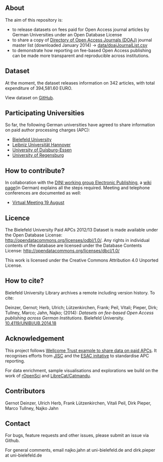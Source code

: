## About 

The aim of this repository is:

- to release datasets on fees paid for Open Access journal articles by German Universities under an Open Database License
- to share a copy of [Directory of Open Access Journals (DOAJ)](http://doaj.org/) journal master list (downloaded January 2014) -> [data/doajJournalList.csv](data/doajJournalList.csv)
- to demonstrate how reporting on fee-based Open Access publishing can be made more transparent and reproducible across institutions.

## Dataset

At the moment, the dataset releases information on 342 articles, with total expenditure of 394,581.60 EURO.

View dataset on [GitHub](https://github.com/njahn82/unibiAPC/blob/master/data/apc_de.csv).

## Participating Universities

So far, the following German universities have agreed to share information on paid author processing charges (APC):

- [Bielefeld University](http://oa.uni-bielefeld.de/publikationsfonds.html)
- [Leibniz Universität Hannover](http://tib.uni-hannover.de/oafonds)
- [University of Duisburg-Essen](https://www.uni-due.de/ub/open_access.shtml)
- [University of Regensburg](http://oa.uni-regensburg.de/)

## How to contribute?

In collaboration with the [DINI working group Electronic Publishing](http://dini.de/ag/e-pub1/), a [wiki page](https://github.com/njahn82/unibiAPC/wiki/Handreichung-Dateneingabe)(in German) explains all the steps required. Meeting and telephone conferences are documented as well:

* [Virtual Meeting 19 August](https://github.com/njahn82/unibiAPC/wiki/Protokoll-Kick-Off-19.-August)

## Licence

The Bielefeld University Paid APCs 2012/13 Dataset is made available under the Open Database License: http://opendatacommons.org/licenses/odbl/1.0/. Any rights in individual contents of the database are licensed under the Database Contents License: http://opendatacommons.org/licenses/dbcl/1.0/ 

This work is licensed under the Creative Commons Attribution 4.0 Unported License.

## How to cite?

Bielefeld University Library archives a remote including version history. To cite:

Deinzer, Gernot; Herb, Ulrich; Lützenkirchen, Frank;
Peil, Vitali; Pieper, Dirk; Tullney, Marco; Jahn, Najko; (2014): *Datasets on fee-based Open Access publishing across German Institutions*. Bielefeld University. [10.4119/UNIBI/UB.2014.18](http://dx.doi.org/10.4119/UNIBI/UB.2014.18)

## Acknowledgement

This project follows [Wellcome Trust example to share data on paid APCs](http://blog.wellcome.ac.uk/2014/03/28/the-cost-of-open-access-publishing-a-progress-report/). It recognises efforts from [JISC](https://www.jisc-collections.ac.uk/News/Releasing-open-data-about-Total-Cost-of-Ownership/) and the [ESAC initative](http://esac-initiative.org/) to standardise APC reporting. 

For data enrichment, sample visualisations and explorations we build on the work of [rOpenSci](http://ropensci.org/) and [LibreCat/Catmandu](http://librecat.org/).

## Contributors

Gernot Deinzer, Ulrich Herb, Frank Lützenkirchen, Vitali Peil, Dirk Pieper, Marco Tullney, Najko Jahn

## Contact

For bugs, feature requests and other issues, please submit an issue via Github.

For general comments, email najko.jahn at uni-bielefeld.de and dirk.pieper at uni-bielefeld.de